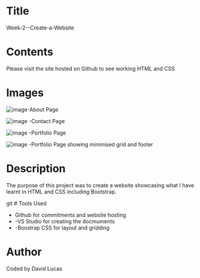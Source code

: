 # Title
<p>Week-2--Create-a-Website</p>

# Contents
<p>Please visit the site hosted on Github to see working HTML and CSS</p>

# Images

![image](https://user-images.githubusercontent.com/69066157/91415081-d84bc380-e890-11ea-882b-53c201c92ff7.png)-About Page 

![image](https://user-images.githubusercontent.com/69066157/91415223-11843380-e891-11ea-8dc1-566294096bfa.png)
-Contact Page


![image](https://user-images.githubusercontent.com/69066157/91415285-282a8a80-e891-11ea-9296-366f90589f42.png)
-Portfolio Page

![image](https://user-images.githubusercontent.com/69066157/91415347-45f7ef80-e891-11ea-9b25-d50bfc104de8.png)
-Portfolio Page showing minimised grid and footer

# Description
<p>The purpose of this project was to create a website showcasing what I have learnt in HTML and CSS including Bootstrap.</P>
git 
# Tools Used
<ul>
<li>Github for commitments and website hosting </li>
<li>-VS Studio for creating the docmuments </li>
<li>-Boostrap CSS for layout and gridding </li>
</ul>

# Author
<p>Coded by David Lucas</p>
